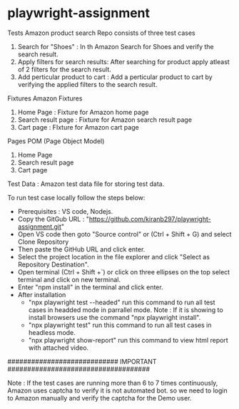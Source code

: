 # playwright-assignment
Tests
Amazon product search Repo consists of three test cases
1. Search for "Shoes" : In th Amazon Search for Shoes and verify the search result.
2. Apply filters for search results: After searching for product apply atleast of 2 filters for the search result.
3. Add perticular product to cart : Add a perticular product to cart by verifying the applied filters to the search result.

Fixtures
Amazon Fixtures
1. Home Page : Fixture for Amazon home page
2. Search result page : Fixture for Amazon search result page
3. Cart page : FIxture for Amazon cart page

Pages POM (Page Object Model)
1. Home Page
2. Search result page
3. Cart page

Test Data : Amazon test data file for storing test data.

To run test case locally follow the steps below:
  * Prerequisites : VS code, Nodejs.
  * Copy the GitGub URL : "https://github.com/kiranb297/playwright-assignment.git"
  * Open VS code then goto "Source control" or (Ctrl + Shift + G) and select Clone Repository
  * Then paste the GitHub URL and click enter.
  * Select the project location in the file explorer and click "Select as Repository Destination".
  * Open terminal (Ctrl + Shift +`) or click on three ellipses on the top select terminal and click on new terminal.
  * Enter "npm install" in the terminal and click enter.
  * After installation
    * "npx playwright test --headed" run this command to run all test cases in headded mode in parrallel mode.
          Note : If it is showing to install browsers use the command "npx playwright install".
    * "npx playwright test" run this command to run all test cases in headless mode.
    * "npx playwright show-report" run this command to view html report with attached video.

      
  ############################ IMPORTANT ####################################
  
  Note : If the test cases are running more than 6 to 7 times continuously, Amazon uses captcha to verify it is not automated bot.
      so we need to login to Amazon manually and verify the captcha for the Demo user.




